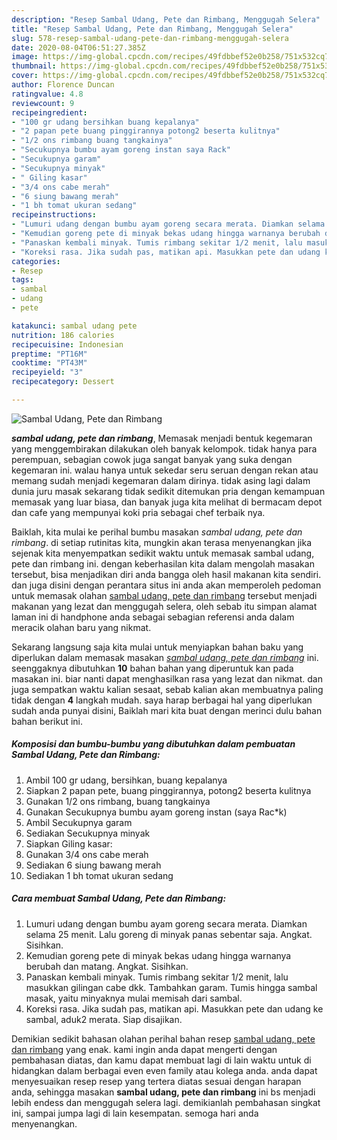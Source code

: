 ```yaml
---
description: "Resep Sambal Udang, Pete dan Rimbang, Menggugah Selera"
title: "Resep Sambal Udang, Pete dan Rimbang, Menggugah Selera"
slug: 578-resep-sambal-udang-pete-dan-rimbang-menggugah-selera
date: 2020-08-04T06:51:27.385Z
image: https://img-global.cpcdn.com/recipes/49fdbbef52e0b258/751x532cq70/sambal-udang-pete-dan-rimbang-foto-resep-utama.jpg
thumbnail: https://img-global.cpcdn.com/recipes/49fdbbef52e0b258/751x532cq70/sambal-udang-pete-dan-rimbang-foto-resep-utama.jpg
cover: https://img-global.cpcdn.com/recipes/49fdbbef52e0b258/751x532cq70/sambal-udang-pete-dan-rimbang-foto-resep-utama.jpg
author: Florence Duncan
ratingvalue: 4.8
reviewcount: 9
recipeingredient:
- "100 gr udang bersihkan buang kepalanya"
- "2 papan pete buang pinggirannya potong2 beserta kulitnya"
- "1/2 ons rimbang buang tangkainya"
- "Secukupnya bumbu ayam goreng instan saya Rack"
- "Secukupnya garam"
- "Secukupnya minyak"
- " Giling kasar"
- "3/4 ons cabe merah"
- "6 siung bawang merah"
- "1 bh tomat ukuran sedang"
recipeinstructions:
- "Lumuri udang dengan bumbu ayam goreng secara merata. Diamkan selama 25 menit. Lalu goreng di minyak panas sebentar saja. Angkat. Sisihkan."
- "Kemudian goreng pete di minyak bekas udang hingga warnanya berubah dan matang. Angkat. Sisihkan."
- "Panaskan kembali minyak. Tumis rimbang sekitar 1/2 menit, lalu masukkan gilingan cabe dkk. Tambahkan garam. Tumis hingga sambal masak, yaitu minyaknya mulai memisah dari sambal."
- "Koreksi rasa. Jika sudah pas, matikan api. Masukkan pete dan udang ke sambal, aduk2 merata. Siap disajikan."
categories:
- Resep
tags:
- sambal
- udang
- pete

katakunci: sambal udang pete 
nutrition: 186 calories
recipecuisine: Indonesian
preptime: "PT16M"
cooktime: "PT43M"
recipeyield: "3"
recipecategory: Dessert

---
```



![Sambal Udang, Pete dan Rimbang](https://img-global.cpcdn.com/recipes/49fdbbef52e0b258/751x532cq70/sambal-udang-pete-dan-rimbang-foto-resep-utama.jpg)

<b><i>sambal udang, pete dan rimbang</i></b>, Memasak menjadi bentuk kegemaran yang menggembirakan dilakukan oleh banyak kelompok. tidak hanya para perempuan, sebagian cowok juga sangat banyak yang suka dengan kegemaran ini. walau hanya untuk sekedar seru seruan dengan rekan atau memang sudah menjadi kegemaran dalam dirinya. tidak asing lagi dalam dunia juru masak sekarang tidak sedikit ditemukan pria dengan kemampuan memasak yang luar biasa, dan banyak juga kita melihat di bermacam depot dan cafe yang mempunyai koki pria sebagai chef terbaik nya.

Baiklah, kita mulai ke perihal bumbu masakan <i>sambal udang, pete dan rimbang</i>. di setiap rutinitas kita, mungkin akan terasa menyenangkan jika sejenak kita menyempatkan sedikit waktu untuk memasak sambal udang, pete dan rimbang ini. dengan keberhasilan kita dalam mengolah masakan tersebut, bisa menjadikan diri anda bangga oleh hasil makanan kita sendiri. dan juga disini dengan perantara situs ini anda akan memperoleh pedoman untuk memasak olahan <u>sambal udang, pete dan rimbang</u> tersebut menjadi makanan yang lezat dan menggugah selera, oleh sebab itu simpan alamat laman ini di handphone anda sebagai sebagian referensi anda dalam meracik olahan baru yang nikmat.




Sekarang langsung saja kita mulai untuk menyiapkan bahan baku yang diperlukan dalam memasak masakan <u><i>sambal udang, pete dan rimbang</i></u> ini. seenggaknya dibutuhkan <b>10</b> bahan bahan yang diperuntuk kan pada masakan ini. biar nanti dapat menghasilkan rasa yang lezat dan nikmat. dan juga sempatkan waktu kalian sesaat, sebab kalian akan membuatnya paling tidak dengan <b>4</b> langkah mudah. saya harap berbagai hal yang diperlukan sudah anda punyai disini, Baiklah mari kita buat dengan merinci dulu bahan bahan berikut ini.

<!--inarticleads1-->

##### Komposisi dan bumbu-bumbu yang dibutuhkan dalam pembuatan Sambal Udang, Pete dan Rimbang:

1. Ambil 100 gr udang, bersihkan, buang kepalanya
1. Siapkan 2 papan pete, buang pinggirannya, potong2 beserta kulitnya
1. Gunakan 1/2 ons rimbang, buang tangkainya
1. Gunakan Secukupnya bumbu ayam goreng instan (saya Rac*k)
1. Ambil Secukupnya garam
1. Sediakan Secukupnya minyak
1. Siapkan  Giling kasar:
1. Gunakan 3/4 ons cabe merah
1. Sediakan 6 siung bawang merah
1. Sediakan 1 bh tomat ukuran sedang




<!--inarticleads2-->

##### Cara membuat Sambal Udang, Pete dan Rimbang:

1. Lumuri udang dengan bumbu ayam goreng secara merata. Diamkan selama 25 menit. Lalu goreng di minyak panas sebentar saja. Angkat. Sisihkan.
1. Kemudian goreng pete di minyak bekas udang hingga warnanya berubah dan matang. Angkat. Sisihkan.
1. Panaskan kembali minyak. Tumis rimbang sekitar 1/2 menit, lalu masukkan gilingan cabe dkk. Tambahkan garam. Tumis hingga sambal masak, yaitu minyaknya mulai memisah dari sambal.
1. Koreksi rasa. Jika sudah pas, matikan api. Masukkan pete dan udang ke sambal, aduk2 merata. Siap disajikan.




Demikian sedikit bahasan olahan perihal bahan resep <u>sambal udang, pete dan rimbang</u> yang enak. kami ingin anda dapat mengerti dengan pembahasan diatas, dan kamu dapat membuat lagi di lain waktu untuk di hidangkan dalam berbagai even even family atau kolega anda. anda dapat menyesuaikan resep resep yang tertera diatas sesuai dengan harapan anda, sehingga masakan <b>sambal udang, pete dan rimbang</b> ini bs menjadi lebih endess dan menggugah selera lagi. demikianlah pembahasan singkat ini, sampai jumpa lagi di lain kesempatan. semoga hari anda menyenangkan.
